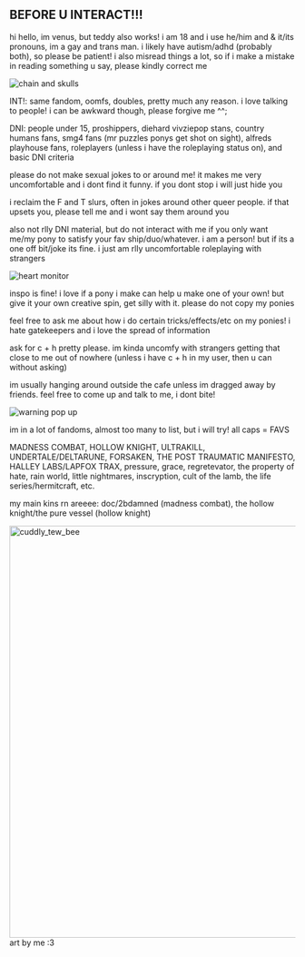 ## BEFORE U INTERACT!!!




hi hello, im venus, but teddy also works! i am 18 and i use he/him and & it/its pronouns, im a gay and trans man. i likely have autism/adhd (probably both), so please be patient! i also misread things a lot, so if i make a mistake in reading something u say, please kindly correct me

![chain and skulls](https://github.com/user-attachments/assets/c3f48459-144c-4b37-b1ee-86e94e104ed3)

INT!: same fandom, oomfs, doubles, pretty much any reason. i love talking to people! i can be awkward though, please forgive me ^^;

DNI: people under 15, proshippers, diehard vivziepop stans, country humans fans, smg4 fans (mr puzzles ponys get shot on sight), alfreds playhouse fans, roleplayers (unless i have the roleplaying status on), and basic DNI criteria

  please do not make sexual jokes to or around me! it makes me very uncomfortable and i dont find it funny. if you dont stop i will just hide you

  i reclaim the F and T slurs, often in jokes around other queer people. if that upsets you, please tell me and i wont say them around you
  
  also not rlly DNI material, but do not interact with me if you only want me/my pony to satisfy your fav ship/duo/whatever. i am a person! but if its a one off bit/joke its fine. i just am rlly uncomfortable roleplaying with strangers 
  


![heart monitor](https://github.com/user-attachments/assets/01ce628f-c241-4509-8a79-264a6f1e3d4a)


inspo is fine! i love if a pony i make can help u make one of your own! but give it your own creative spin, get silly with it. please do not copy my ponies

feel free to ask me about how i do certain tricks/effects/etc on my ponies! i hate gatekeepers and i love the spread of information

ask for c + h pretty please. im kinda uncomfy with strangers getting that close to me out of nowhere (unless i have c + h in my user, then u can without asking)

im usually hanging around outside the cafe unless im dragged away by friends. feel free to come up and talk to me, i dont bite!

![warning pop up](https://github.com/user-attachments/assets/55a0e02e-12d3-46a4-a1a0-b9c66f50efc1)


im in a lot of fandoms, almost too many to list, but i will try! all caps = FAVS

MADNESS COMBAT, HOLLOW KNIGHT, ULTRAKILL, UNDERTALE/DELTARUNE, FORSAKEN, THE POST TRAUMATIC MANIFESTO, HALLEY LABS/LAPFOX TRAX, pressure, grace, regretevator, the property of hate, rain world, little nightmares, inscryption, cult of the lamb, the life series/hermitcraft, etc.

my main kins rn areeee: doc/2bdamned (madness combat), the hollow knight/the pure vessel (hollow knight)

<img width="576" height="726" alt="cuddly_tew_bee" src="https://github.com/user-attachments/assets/dc895e4d-e1b8-4701-b51c-d397e0fac389" />
art by me :3 

